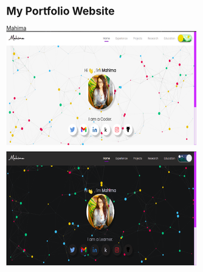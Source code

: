 <h1> My Portfolio Website </h1>
<a href="https://mahima1911.github.io/">Mahima</a>
<img
              src="assets/images/pic1.png"
              alt=""
              height="300"
              width="500"
            />
          
<img
              src="assets/images/pic2.png"
              alt=""
              height="300"
              width="500"
            />
